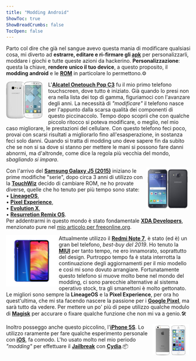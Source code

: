 ```yaml
---
title: "Modding Android"
ShowToc: true
ShowBreadCrumbs: false
TocOpen: false
---
```


 Parto col dire che già nel sangue avevo questa mania di modificare qualsiasi cosa, mi diverto ad <b>estrarre, editare e ri-firmare gli <a href="https://it.wikipedia.org/wiki/APK_(formato_di_file)" target="_blank" rel="noopener noreferrer">apk</a></b> per personalizzarli, moddare i giochi e tutte queste azioni da hackerino. <b>Personalizzazione</b>: questa la chiave, <b>rendere unico il tuo device</b>, a questo proposito, il <b>modding android</b> e le <a href="https://it.wikipedia.org/wiki/Read_Only_Memory#ROM_dispositivi_mobiliROM" target="_blank" rel="noopener noreferrer"><b>ROM</b></a> in particolare lo permettono.⚙️

<div style="float: left; margin-right: 15px">
<img src="/alcatel.png" alt="Alcatel Onetouch Pop C3" width="100"/></div>
    <p align="left">L'<a href="https://www.hdblog.it/schede-tecniche/alcatel-onetouch-pop-c3_i2700/" target="_blank" rel="noopener noreferrer"><b>Alcatel Onetouch Pop C3</b></a> fu il mio primo telefono touchscreen, dove tutto è iniziato. Già quando lo presi non era nella lista dei top di gamma, figuriamoci con l'avanzare degli anni. La necessità di <i>"modificare"</i> il telefono nasce per l'appunto dalla scarsa qualità dei componenti di questo piccinaccolo. Tempo dopo scoprii che con qualche piccolo ritocco si poteva modificare, o meglio, nel mio caso migliorare, le prestazioni del cellulare. Con questo telefono feci poco, provai con scarsi risultati a migliorarlo fino all'esasperazione, in sostanza feci solo danni. Quando si tratta di modding uno deve sapere fin da subito che se non si sa dove si stanno per mettere le mani si possono fare danni abnormi, ma d'altronde, come dice la regola più vecchia del mondo, <i>sbagliando si impara</i>.</p>

<div style="float: right; margin-right: 6px">
<img src="/j5.png" alt="Samsung Galaxy J5 2015" width="115"/></div>
    <p align="left">Con l'arrivo del <a href="https://www.hdblog.it/schede-tecniche/samsung-galaxy-j5_i2887/" target="_blank" rel="noopener noreferrer"><b>Samsung Galaxy J5 (2015)</b></a> iniziano le prime modifiche "serie", dopo circa 3 anni di utilizzo con la <a href="https://it.wikipedia.org/wiki/TouchWiz" target="_blank" rel="noopener noreferrer"><b>TouchWiz</b></a> decido di cambiare ROM, ne ho provate diverse, quelle che ho tenuto per più tempo sono state:<br>
     • <a href="https://lineageos.org/" target="_blank" rel="noopener noreferrer"><b>LineageOS</b></a>,<br>
     • <a href="https://download.pixelexperience.org/" target="_blank" rel="noopener noreferrer"><b>Pixel Experience</b></a>,<br>
     • <a href="https://evolution-x.org/" target="_blank" rel="noopener noreferrer"><b>Evolution X</b></a>,<br>
     • <a href="https://resurrectionremix.com/" target="_blank" rel="noopener noreferrer"><b>Resurretion Remix OS</b></a>.<br>
    Per addentrarmi in questo mondo è stato fondamentale <a href="https://www.xda-developers.com/" target="_blank" rel="noopener noreferrer"><b>XDA Developers</b></a>, menzionato pure nel <a href="https://www.freeonline.org/migliori/migliori-siti-per-android.html" target="_blank" rel="noopener noreferrer">mio articolo per freeonline.org</a>.</p>

<div style="float: left; margin-right: 4px">
<img src="/rn7.png" alt="Redmi Note 7" width="140"/></div>
    <p align="left">Attualmente utilizzo il <a href="https://www.hdblog.it/schede-tecniche/redmi-note-7_i3846/" target="_blank" rel="noopener noreferrer"><b>Redmi Note 7</b></a>, è stato (ed è) un gran bel telefono, <i>best-buy del 2019</i>. Ho tenuto la <a href="https://it.wikipedia.org/wiki/MIUI" target="_blank" rel="noopener noreferrer"><b>MIUI</b></a> per tanto tempo, ne ero innamorato, soprattutto del design. Purtroppo tempo fa è stata interrotta la continuazione degli aggiornamenti per il mio modello e così mi sono dovuto arrangiare. Fortunatamente questo telefono si muove molto bene nel mondo del modding, ci sono parecchie alternative al sistema operativo stock, tra gli smanettoni è molto gettonato. Le migliori sono sempre la <b>LineageOS</b> e la <b>Pixel Experience</b>, per ora ho quest'ultima, che mi sta facendo nascere la passione per i <a href="https://store.google.com/" target="_blank" rel="noopener noreferrer"><b>Google Pixel</b></a>, ma sarà tutto da vedere. Per mettere un po' più di pepe utilizzo qualche modulo di <a href="https://en.wikipedia.org/wiki/Magisk_(software)" target="_blank" rel="noopener noreferrer"><b>Magisk</b></a> per accurare o fixare qualche funzione che non mi va a genio.🛠</p>

<div style="float: right; margin-right: 4px">
<img src="/i5s.png" alt="iPhone 5S" width="100"/></div>
    <p align="left">Inoltro posseggo anche questo piccolino, l'<a href="https://www.hdblog.it/schede-tecniche/apple-iphone-5s_i2511/" target="_blank" rel="noopener noreferrer"><b>iPhone 5S</b></a>. Lo utilizzo raramente per fare qualche esperimento personale con <a href="https://it.wikipedia.org/wiki/IOS" target="_blank" rel="noopener noreferrer"><b>iOS</b></a>, fa comodo. L'ho usato molto nel mio periodo <i>"modding"</i> per effettuare il <a href="https://it.wikipedia.org/wiki/Jailbreak_(iOS)" target="_blank" rel="noopener noreferrer"><b>Jailbreak</b></a> con <a href="https://it.wikipedia.org/wiki/Cydia" target="_blank" rel="noopener noreferrer"><b>Cydia</b></a>.📦</p>